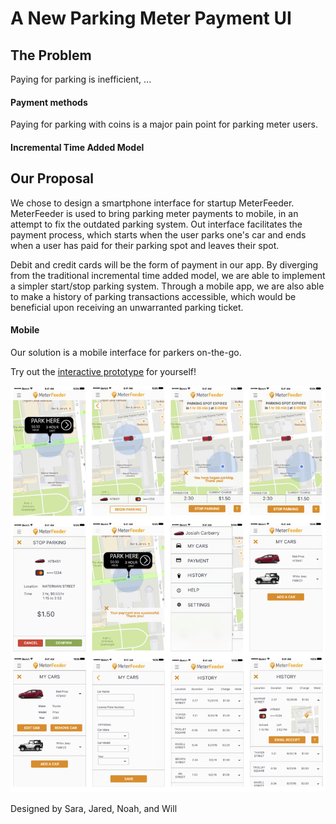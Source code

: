 # A New Parking Meter Payment UI

## The Problem
Paying for parking is inefficient, ... 

#### Payment methods
Paying for parking with coins is a major pain point for parking meter users. 

#### Incremental Time Added Model


## Our Proposal
We chose to design a smartphone interface for startup MeterFeeder. MeterFeeder is used to bring parking meter payments to mobile, in an attempt to fix the outdated parking system. Out interface facilitates the payment process, which starts when the user parks one's car and ends when a user has paid for their parking spot and leaves their spot. 

Debit and credit cards will be the form of payment in our app. By diverging from the traditional incremental time added model, we are able to implement a simpler start/stop parking system. Through a mobile app, we are also able to make a history of parking transactions accessible, which would be beneficial upon receiving an unwarranted parking ticket. 

#### Mobile
Our solution is a mobile interface for parkers on-the-go. 

Try out the [interactive prototype](https://invis.io/A39870YZV) for yourself! 

![](https://github.com/speletz/mockups/blob/master/mockups.png)


Designed by Sara, Jared, Noah, and Will

